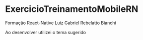 # ExercicioTreinamentoMobileRN
Formação React-Native Luiz Gabriel Rebelatto Bianchi

Ao desenvolver utilizei o tema sugerido
